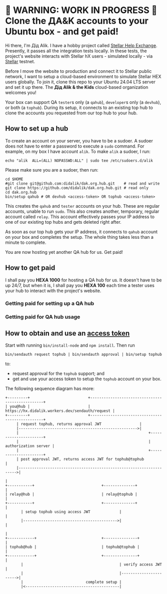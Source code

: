 # 👷 WARNING: WORK IN PROGRESS 👷 Clone the ДA&amp;K accounts to your Ubuntu box - and get paid!

Hi there, I'm Дід Alik. I have a hobby project called [Stellar Help Exchange](https://github.com/amissine/shex/blob/main/README.md#presentation "Stellar hX, work in progress"). Presently, it passes all the integration tests locally. In these tests, the project's website interacts with Stellar hX users - simulated locally - via [Stellar](https://stellar.org/) testnet.

Before I move the website to production and connect it to Stellar public network, I want to setup a cloud-based environment to simulate Stellar HEX users globally. To join it, clone this repo to your Ubuntu 24.04 LTS server and set it up there. The **Дід Alik & the Kids** cloud-based organization welcomes you!

Your box can support QA `tester`s only (a `qahub`), `developer`s only (a `devhub`), or both (a `tophub`). During its setup, it connects to an existing top hub to clone the accounts you requested from our top hub to your hub.

## How to set up a hub

To create an account on your server, you have to be a sudoer. A sudoer does not have to enter a password to execute a `sudo` command. For example, on my box I have account `alik`. To make `alik` a sudoer, I run:

```
echo "alik  ALL=(ALL) NOPASSWD:ALL" | sudo tee /etc/sudoers.d/alik
```

Please make sure you are a sudoer, then run:

```
cd $HOME
#git clone git@github.com:didalik/dak.org.hub.git    # read and write
git clone https://github.com/didalik/dak.org.hub.git # read only
cd dak.org.hub
bin/setup qahub # OR devhub <access-token> OR tophub <access-token>
```

This creates the `qahub` and `tester` accounts on your hub. These are regular accounts, unable to run `sudo`. This also creates another, temporary, regular account called `relay`. This account effectively passes your IP address to one of our existing top hubs and gets deleted right after.

As soon as our top hub gets your IP address, it connects to `qahub` account on your box and completes the setup. The whole thing takes less than a minute to complete.

You are now hosting yet another QA hub for us. Get paid!

## How to get paid

I shall pay you **HEXA 1000** for hosting a QA hub for us. It doesn't have to be up 24/7, but when it is, I shall pay you **HEXA 100** each time a tester uses your hub to interact with the project's website.

### Getting paid for setting up a QA hub

### Getting paid for QA hub usage

## How to obtain and use an [access token](https://www.ionos.com/digitalguide/server/security/oauth/ "TODO implement")

Start with running `bin/install-node` and `npm install`. Then run

```
bin/sendauth request tophub | bin/sendauth approval | bin/setup tophub
```

to:

- request approval for the `tophub` support; and
- get and use your access token to setup the `tophub` account on your box.

The following sequence diagram has more:

```
+---------+                          +-------------------------------------------------+
| you@hub |                          | https://hx.didalik.workers.dev/sendauth/request |
+---------+                          +-------------------------------------------------+
     | request tophub, returns approval JWT                 |
     |----------------------------------------------------->|
     |                                                          +----------------------+
     |                                                          | authorization server |
     |                                                          +----------------------+
     | post approval JWT, returns access JWT for tophub@tophub              |
     |--------------------------------------------------------------------->|
                                                                            |
+-----------+                              +--------------+                 |
| relay@hub |                              | relay@tophub |                 |
+-----------+                              +--------------+                 |
       | setup tophub using access JWT             |                        |
       |------------------------------------------>|                        |
                                                                            |
+------------+                             +---------------+                |
| tophub@hub |                             | tophub@tophub |                |
+------------+                             +---------------+                |
       |                                           | verify access JWT      |
       |                                           |----------------------->|
       |                            complete setup |
       |<------------------------------------------|
```
